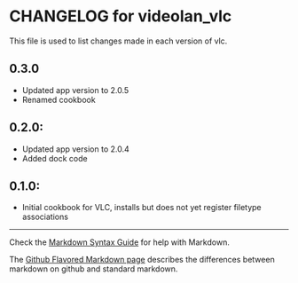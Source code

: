 # CHANGELOG for videolan_vlc

This file is used to list changes made in each version of vlc.

## 0.3.0

* Updated app version to 2.0.5
* Renamed cookbook

## 0.2.0:

* Updated app version to 2.0.4
* Added dock code

## 0.1.0:

* Initial cookbook for VLC, installs but does not yet register filetype associations

- - - 
Check the [Markdown Syntax Guide](http://daringfireball.net/projects/markdown/syntax) for help with Markdown.

The [Github Flavored Markdown page](http://github.github.com/github-flavored-markdown/) describes the differences between markdown on github and standard markdown.
